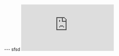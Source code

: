 
   <script src="https://embed.github.com/view/3d/swissglider/3d-drawings/master/Projects/Regensensor-MH-RD/STL/Deckel.stl"></script>

--- sfsd
    ![..](https://embed.github.com/view/3d/swissglider/3d-drawings/master/Projects/Regensensor-MH-RD/STL/Deckel.stl)